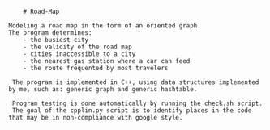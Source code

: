         # Road-Map
        
    Modeling a road map in the form of an oriented graph.
    The program determines: 
        - the busiest city
        - the validity of the road map
        - cities inaccessible to a city
        - the nearest gas station where a car can feed
        - the route frequented by most travelers
        
     The program is implemented in C++, using data structures implemented by me, such as: generic graph and generic hashtable.
     
     Program testing is done automatically by running the check.sh script.
     The goal of the cpplin.py script is to identify places in the code that may be in non-compliance with google style.
     
